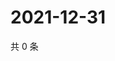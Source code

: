 # 2021-12-31

共 0 条

<!-- BEGIN WEIBO -->
<!-- 最后更新时间 Fri Dec 31 2021 05:12:37 GMT+0800 (China Standard Time) -->

<!-- END WEIBO -->
